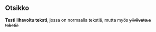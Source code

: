 ## Otsikko

**Testi lihavoitu teksti**, jossa on normaalia tekstiä, mutta myös 
~~yliviivattua tekstiä~~
